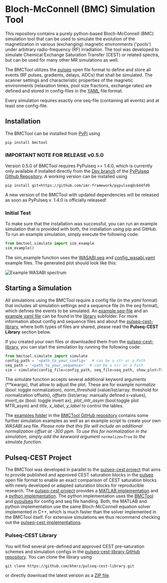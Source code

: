 # Bloch-McConnell (BMC) Simulation Tool

This repository contains a purely python-based Bloch-McConnell (BMC) simulation tool that can be used to simulate 
the evolution of the magnetization in various (exchanging) magnetic environments ('pools') under arbitrary
radio-frequency (RF) irradiation. The tool was developed to simulate Chemical Exchange Saturation Transfer (CEST) or 
related spectra, but can be used for many other MR simulations as well. 

The BMCTool utilizes the [pulseq](https://pulseq.github.io/) open file format to define and store all events (RF pulses,
gradients, delays, ADCs) that shall be simulated. The scanner settings and characteristic properties of the magnetic 
environments (relaxation times, pool size fractions, exchange rates) are defined and stored in config-files in the
[YAML](https://yaml.org) file format. 

Every simulation requires exactly one seq-file (containing all events) and at least one config-file. 

## Installation
The BMCTool can be installed from [PyPi](https://pypi.org/) using

``
pip install bmctool
``

### IMPORTANT NOTE FOR RELEASE v0.5.0
Version 0.5.0 of BMCTool requires PyPulseq >= 1.4.0, which is currently only available if installed directly from the [Dev branch](https://github.com/imr-framework/pypulseq/tree/dev) of the [PyPulseq Github Repository](https://github.com/imr-framework/pypulseq). A working version can be installed using


``
pip install git+https://github.com/imr-framework/pypulseq@c644fd9
``

A new version of the BMCTool with updated dependencies will be released as soon as PyPulseq v. 1.4.0 is officially released!

### Initial Test
To make sure that the installation was successful, you can run an example simulation that is provided with both, 
the installation using pip and GitHub. To run an example simulation, simply execute the following code:
```python
from bmctool.simulate import sim_example
sim_example()
```
The sim_example function uses the [WASABI.seq](bmctool/library/seq-library/WASABI.seq)
and [config_wasabi.yaml](bmctool/library/sim-library/config_wasabi.yaml) example files. The generated plot should look
like this:

![](https://raw.githubusercontent.com/schuenke/BMCTool/master/examples/example_wasabi_spectrum.png "Example WASABI spectrum")

## Starting a Simulation
All simulations using the BMCTool require a config file (in the *yaml* format) that includes all simulation settings 
and a sequence file (in the *seq* format), which defines the events to be simulated. An 
[example seq-file](bmctool/library/seq-library/WASABI.seq) and an 
[example yaml file](bmctool/library/sim-library/config_wasabi.yaml) can be found in the [library](bmctool/library) 
subfolder. For more information about config and sequence files and about the 
[pulseq-cest-library](library/pulseq-cest-library), where both types of files are shared, please read the 
**Pulseq-CEST Library** section below.

If you created your own files or downloaded them from the [pulseq-cest-library](https://github.com/kherz/pulseq-cest-library), 
you can start the simulation by running the following code:
```python
from bmctool.simulate import simulate
config_path = '<path_to_your_config>'  # can be a str or a Path
seq_path = '<path_to_your_sequence>'  # can be a str or a Path
sim = simulate(config_file=config_path, seq_file=seq_path, show_plot=True)
```
The simulate function accepts several additional keyword arguments (**kwargs), that allow to adjust the plot.
These are for example _normalize_ (bool: toggle normalization), _norm_threshold_ (value/list/array: threshold for
normalization offsets), _offsets_ (list/array: manually defined x-values), _invert_ax_ (bool: toggle invert ax), 
_plot_mtr_asym_ (bool:toggle plot MTR_asym) and _title_, _x_label_, _y_label_ to control the lables.

The [examples folder](examples) in the [BMCTool GitHub repository](https://github.com/schuenke/BMCTool) contains some 
further simulation examples as well as an example script to create your own _WASABI.seq_ file. _Please note that this
file will include an additional normalization offset at -300 ppm. To use this for normalization in the simulation,
simply add the kewword argument ``normalize=True`` to the simulate function._ 

## Pulseq-CEST Project
The BMCTool was developed in parallel to the [pulseq-cest project](https://pulseq-cest.github.io/) that aims to provide
published and approved CEST saturation blocks in the [pulseq](https://pulseq.github.io/) open file format to enable an 
exact comparison of CEST saturation blocks with newly developed or adapted saturation blocks for reproducible research.
The [pulseq-cest project](https://pulseq-cest.github.io/) provides a [MATLAB implementation](https://github.com/kherz/pulseq-cest)
and a [python implementation](https://github.com/KerstinHut/pypulseq-cest). The python implementation uses the
[BMCTool](https://github.com/schuenke/BMCTool) and [pypulseq](https://github.com/imr-framework/pypulseq) for config and
seq file handling. Both, the MATLAB and python implementation use the same Bloch-McConnell equation solver implemented
in C++, which is much faster than the solver implemented in the BMCTool itself. For extensive simulations we thus 
recommend checking out the [pulseq-cest implementations](https://pulseq-cest.github.io/).

### Pulseq-CEST Library
You will find several pre-defined and approved CEST pre-saturation schemes and simulation configs in the 
[pulseq-cest-library GitHub repository](https://github.com/kherz/pulseq-cest-library). You can clone the library using 

``
git clone https://github.com/kherz/pulseq-cest-library.git
``

or directly download the latest version as a [ZIP file](https://github.com/kherz/pulseq-cest-library/archive/master.zip).
